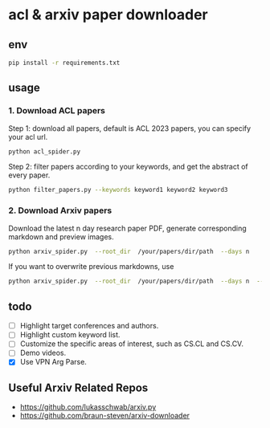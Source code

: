 # acl & arxiv paper downloader


## env
```bash
pip install -r requirements.txt
```



## usage


### 1. Download ACL papers
Step 1: download all papers, default is ACL 2023 papers, you can specify your acl url.
```bash
python acl_spider.py
```

Step 2: filter papers according to your keywords, and get the abstract of every paper.
```bash
python filter_papers.py --keywords keyword1 keyword2 keyword3
```


### 2. Download Arxiv papers

Download the latest n day research paper PDF, generate corresponding markdown and preview images.

```bash
python arxiv_spider.py  --root_dir  /your/papers/dir/path  --days n
```

If you want to overwrite previous markdowns, use
```bash
python arxiv_spider.py  --root_dir  /your/papers/dir/path  --days n  --overwrite
```

## todo
- [ ] Highlight target conferences and authors.
- [ ] Highlight custom keyword list.
- [ ] Customize the specific areas of interest, such as CS.CL and CS.CV.
- [ ] Demo videos.
- [x] Use VPN Arg Parse. 

## Useful Arxiv Related Repos
- https://github.com/lukasschwab/arxiv.py
- https://github.com/braun-steven/arxiv-downloader
